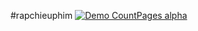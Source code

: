﻿#rapchieuphim
[![Demo CountPages alpha](https://www.youtube.com/watch?v=DZfpr1NCwsE/https://github.com/LouieTran/rapchieuphim/blob/Main/images/0014531.png)](https://www.youtube.com/watch?v=DZfpr1NCwsE)
